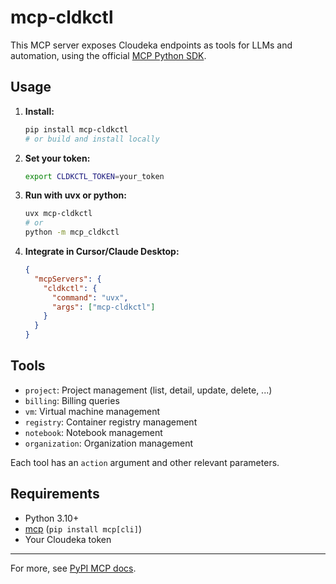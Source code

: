 # mcp-cldkctl

This MCP server exposes Cloudeka endpoints as tools for LLMs and automation, using the official [MCP Python SDK](https://pypi.org/project/mcp/).

## Usage

1. **Install:**
   ```sh
   pip install mcp-cldkctl
   # or build and install locally
   ```

2. **Set your token:**
   ```sh
   export CLDKCTL_TOKEN=your_token
   ```

3. **Run with uvx or python:**
   ```sh
   uvx mcp-cldkctl
   # or
   python -m mcp_cldkctl
   ```

4. **Integrate in Cursor/Claude Desktop:**
   ```json
   {
     "mcpServers": {
       "cldkctl": {
         "command": "uvx",
         "args": ["mcp-cldkctl"]
       }
     }
   }
   ```

## Tools

- `project`: Project management (list, detail, update, delete, ...)
- `billing`: Billing queries
- `vm`: Virtual machine management
- `registry`: Container registry management
- `notebook`: Notebook management
- `organization`: Organization management

Each tool has an `action` argument and other relevant parameters.

## Requirements

- Python 3.10+
- [mcp](https://pypi.org/project/mcp/) (`pip install mcp[cli]`)
- Your Cloudeka token

---

For more, see [PyPI MCP docs](https://pypi.org/project/mcp/). 